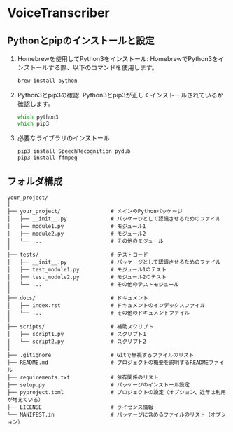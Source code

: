 # VoiceTranscriber


## Pythonとpipのインストールと設定

1. Homebrewを使用してPython3をインストール:
HomebrewでPython3をインストールする際、以下のコマンドを使用します。

    ``` zsh
    brew install python
    ```

2. Python3とpip3の確認:
Python3とpip3が正しくインストールされているか確認します。

    ``` zsh
    which python3
    which pip3
    ```

3. 必要なライブラリのインストール
   
    ``` zsh
    pip3 install SpeechRecognition pydub
    pip3 install ffmpeg
    ```




## フォルダ構成
```
your_project/
│
├── your_project/                # メインのPythonパッケージ
│   ├── __init__.py              # パッケージとして認識させるためのファイル
│   ├── module1.py               # モジュール1
│   ├── module2.py               # モジュール2
│   └── ...                      # その他のモジュール
│
├── tests/                       # テストコード
│   ├── __init__.py              # パッケージとして認識させるためのファイル
│   ├── test_module1.py          # モジュール1のテスト
│   ├── test_module2.py          # モジュール2のテスト
│   └── ...                      # その他のテストモジュール
│
├── docs/                        # ドキュメント
│   ├── index.rst                # ドキュメントのインデックスファイル
│   └── ...                      # その他のドキュメントファイル
│
├── scripts/                     # 補助スクリプト
│   ├── script1.py               # スクリプト1
│   └── script2.py               # スクリプト2
│
├── .gitignore                   # Gitで無視するファイルのリスト
├── README.md                    # プロジェクトの概要を説明するREADMEファイル
├── requirements.txt             # 依存関係のリスト
├── setup.py                     # パッケージのインストール設定
├── pyproject.toml               # プロジェクトの設定（オプション、近年は利用が増えている）
├── LICENSE                      # ライセンス情報
└── MANIFEST.in                  # パッケージに含めるファイルのリスト（オプション）
```